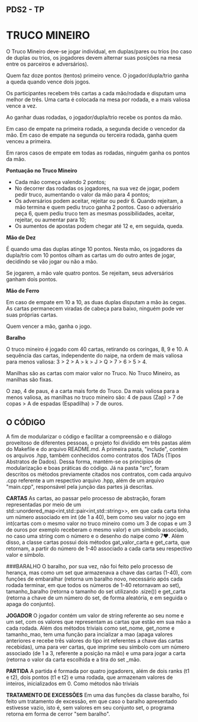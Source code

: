 ## PDS2 - TP

# **TRUCO MINEIRO**

O Truco Mineiro deve-se jogar individual, em duplas/pares ou trios (no caso de duplas ou trios, os jogadores devem alternar suas posições na mesa entre os parceiros e adversários).


Quem faz doze pontos (tentos) primeiro vence. O jogador/dupla/trio ganha a queda quando vence dois jogos.


Os participantes recebem três cartas a cada mão/rodada e disputam uma melhor de três. Uma carta é colocada na mesa por rodada, e a mais valiosa vence a vez.


Ao ganhar duas rodadas, o jogador/dupla/trio recebe os pontos da mão.


Em caso de empate na primeira rodada, a segunda decide o vencedor da mão. Em caso de empate na segunda ou terceira rodada, ganha quem venceu a primeira.


Em raros casos de empate em todas as rodadas, ninguém ganha os pontos da mão.


**Pontuação no Truco Mineiro**

- Cada mão começa valendo 2 pontos;
- No decorrer das rodadas os jogadores, na sua vez de jogar, podem pedir truco, aumentando o valor da mão para 4 pontos;
- Os adversários podem aceitar, rejeitar ou pedir 6. Quando rejeitam, a mão termina e quem pediu truco ganha 2 pontos. Caso o adversário peça 6, quem pediu truco tem as mesmas possibilidades, aceitar, rejeitar, ou aumentar para 10;
- Os aumentos de apostas podem chegar até 12 e, em seguida, queda.

**Mão de Dez**

É quando uma das duplas atinge 10 pontos. Nesta mão, os jogadores da dupla/trio com 10 pontos olham as cartas um do outro antes de jogar, decidindo se vão jogar ou não a mão.

Se jogarem, a mão vale quatro pontos. Se rejeitam, seus adversários ganham dois pontos.


**Mão de Ferro**

Em caso de empate em 10 a 10, as duas duplas disputam a mão às cegas. As cartas permanecem viradas de cabeça para baixo, ninguém pode ver suas próprias cartas.

Quem vencer a mão, ganha o jogo.

 
**Baralho**

O truco mineiro é jogado com 40 cartas, retirando os coringas, 8, 9 e 10. A sequência das cartas, independente do naipe, na ordem de mais valiosa para menos valiosa: 3 > 2 > A > k > J > Q > 7 > 6 > 5 > 4.

Manilhas são as cartas com maior valor no Truco. No Truco Mineiro, as manilhas são fixas.

O zap, 4 de paus, é a carta mais forte do Truco. Da mais valiosa para a menos valiosa, as manilhas no truco mineiro são: 4 de paus (Zap) > 7 de copas > A de espadas (Espadilha) > 7 de ouros.

## O CÓDIGO
A fim de modularizar o código e facilitar a compreensão e o diálogo proveitoso de diferentes pessoas, o projeto foi dividido em três pastas além do Makefile e do arquivo README.md. A primeira pasta, "include", contém os arquivos .hpp, também conhecidos como contratos dos TADs (Tipos Abstratos de Dados). Dessa forma, mantém-se os princípios de modularização e boas práticas do código. Já na pasta "src", foram descritos os métodos previamente citados nos contratos, com cada arquivo .cpp referente a um respectivo arquivo .hpp, além de um arquivo "main.cpp", responsável pela junção das partes já descritas.

**CARTAS**
As cartas, ao passar pelo processo de abstração, foram representadas por meio de um std::unordered_map<int,std::pair<int,std::string>>, em que cada carta tinha um número associado em int (de 1 a 40), bem como seu valor no jogo em int(cartas com o mesmo valor no truco mineiro como um 3 de copas e um 3 de ouros por exemplo receberam o mesmo valor) e um símbolo associado, no caso uma string com o número e o desenho do naipe como 7♥. Além disso, a classe cartas possui dois métodos gat_valor_carta e get_carta, que retornam, a partir do número de 1-40 associado a cada carta seu respectivo valor e símbolo.

###BARALHO
O baralho, por sua vez, não foi feito pelo processo de herança, mas como um set<int> que armazenava a chave das cartas (1-40), com funções de embaralhar (retorna um baralho novo, necessário após cada rodada terminar, em que todos os números de 1-40 retornavam ao set), tamanho_baralho (retorna o tamanho do set utilizando .size()) e get_carta (retorna a chave de um número do set, de forma aleatória, e em seguida o apaga do conjunto).

**JOGADOR**
O jogador contém um valor de string referente ao seu nome e um set<int>, com os valores que representam as cartas que estão em sua mão a cada rodada. Além dos métodos triviais como set_nome, get_nome e tamanho_mao, tem uma função para incializar a mao (apaga valores anteriores e recebe três valores do tipo int referentes a chave das cartas recebidas), uma para ver cartas, que imprime seu símbolo com um número associado (de 1 a 3, referente a posição na mão) e uma para jogar a carta (retorna o valor da carta escolhida e a tira do set _mão.

**PARTIDA**
A partida é formada por quatro jogadorers, além de dois ranks (t1 e t2), dois pontos (t1 e t2) e uma rodada, que armazenam valores de inteiros, inicializados em 0. Como métodos não triviais 

**TRATAMENTO DE EXCESSÕES**
Em uma das funções da classe baralho, foi feito um tratamento de excessão, em que caso o baralho apresentado estivesse vazio, isto é, sem valores em seu conjunto set, o programa retorna em forma de cerror "sem baralho".
